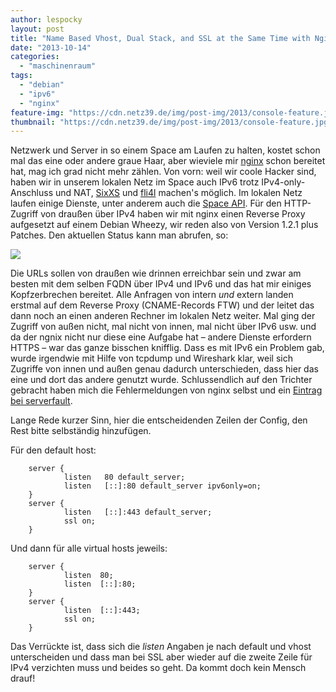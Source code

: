 ```yaml
---
author: lespocky
layout: post
title: "Name Based Vhost, Dual Stack, and SSL at the Same Time with Nginx"
date: "2013-10-14"
categories: 
  - "maschinenraum"
tags: 
  - "debian"
  - "ipv6"
  - "nginx"
feature-img: "https://cdn.netz39.de/img/post-img/2013/console-feature.jpg"
thumbnail: "https://cdn.netz39.de/img/post-img/2013/console-feature.jpg"
---
```


Netzwerk und Server in so einem Space am Laufen zu halten, kostet schon mal das eine oder andere graue Haar, aber wieviele mir [nginx](http://nginx.org/) schon bereitet hat, mag ich grad nicht mehr zählen. Von vorn: weil wir coole Hacker sind, haben wir in unserem lokalen Netz im Space auch IPv6 trotz IPv4-only-Anschluss und NAT, [SixXS](https://www.sixxs.net/) und [fli4l](http://www.fli4l.de/) machen's möglich. Im lokalen Netz laufen einige Dienste, unter anderem auch die [Space API](http://spaceapi.net/). Für den HTTP-Zugriff von draußen über IPv4 haben wir mit nginx einen Reverse Proxy aufgesetzt auf einem Debian Wheezy, wir reden also von Version 1.2.1 plus Patches. Den aktuellen Status kann man abrufen, so:

[![](https://spaceapi.n39.eu/state.png)](https://spaceapi.n39.eu/state.png)

Die URLs sollen von draußen wie drinnen erreichbar sein und zwar am besten mit dem selben FQDN über IPv4 und IPv6 und das hat mir einiges Kopfzerbrechen bereitet. Alle Anfragen von intern _und_ extern landen erstmal auf dem Reverse Proxy (CNAME-Records FTW) und der leitet das dann noch an einen anderen Rechner im lokalen Netz weiter. Mal ging der Zugriff von außen nicht, mal nicht von innen, mal nicht über IPv6 usw. und da der ngnix nicht nur diese eine Aufgabe hat – andere Dienste erfordern HTTPS – war das ganze bisschen knifflig. Dass es mit IPv6 ein Problem gab, wurde irgendwie mit Hilfe von tcpdump und Wireshark klar, weil sich Zugriffe von innen und außen genau dadurch unterschieden, dass hier das eine und dort das andere genutzt wurde. Schlussendlich auf den Trichter gebracht haben mich die Fehlermeldungen von nginx selbst und ein [Eintrag bei serverfault](http://serverfault.com/questions/277653/nginx-name-based-virtual-hosts-on-ipv6 "nginx name-based virtual hosts on IPv6").

Lange Rede kurzer Sinn, hier die entscheidenden Zeilen der Config, den Rest bitte selbständig hinzufügen.

Für den default host:

        server {
                listen   80 default_server;
                listen   [::]:80 default_server ipv6only=on;
        }
        server {
                listen   [::]:443 default_server;
                ssl on;
        }

Und dann für alle virtual hosts jeweils:

        server {
                listen  80;
                listen  [::]:80;
        }
        server {
                listen  [::]:443;
                ssl on;
        }

Das Verrückte ist, dass sich die _listen_ Angaben je nach default und vhost unterscheiden und dass man bei SSL aber wieder auf die zweite Zeile für IPv4 verzichten muss und beides so geht. Da kommt doch kein Mensch drauf!
